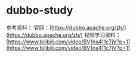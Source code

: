 # dubbo-study
参考资料：
官网：[https://dubbo.apache.org/zh/](https://dubbo.apache.org/zh/)
视频学习资料：[https://www.bilibili.com/video/BV1ns411c7jV?p=1](https://www.bilibili.com/video/BV1ns411c7jV?p=1)